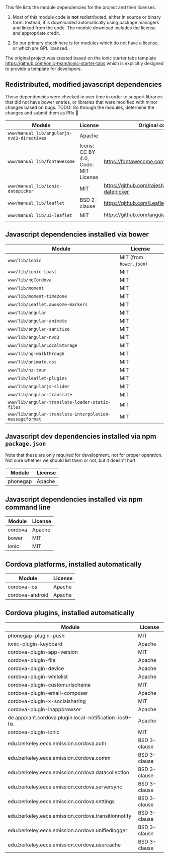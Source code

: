 This file lists the module dependencies for the project and their licenses.

1. Most of this module code is **not** redistributed, either in source or binary
form. Instead, it is downloaded automatically using package managers and linked
from the code. The module download includes the license and appropriate credit.

1. So our primary check here is for modules which do not have a license, or
which are GPL licensed.

The original project was created based on the ionic starter tabs template
https://github.com/ionic-team/ionic-starter-tabs
which is explicitly designed to provide a template for developers.

## Redistributed, modified javascript dependencies

These dependencies were checked in over time in order to support libraries that
did not have bower entries, or libraries that were modified with minor changes
based on bugs. TODO: Go through the modules, determine the changes and submit them as PRs 🚧

| Module | License | Original code |
|--------|---------|---------------|
| `www/manual_lib/angularjs-nvd3-directives` | Apache |
| `www/manual_lib/fontawesome` | Icons: CC BY 4.0, Code: MIT License | https://fontawesome.com |
| `www/manual_lib/ionic-datepicker` | MIT | https://github.com/rajeshwarpatlolla/ionic-datepicker |
| `www/manual_lib/leaflet` | BSD 2-clause | https://github.com/Leaflet/Leaflet | 
| `www/manual_lib/ui-leaflet` | MIT | https://github.com/angular-ui/ui-leaflet 🗄️ | 

## Javascript dependencies installed via bower

| Module | License |
|--------|---------|
| `www/lib/ionic` | MIT (from [`bower.json`](https://github.com/ionic-team/ionic-bower/blob/v1.3.0/bower.json)) |
| `www/lib/ionic-toast` | MIT |
| `www/lib/ngCordova` | MIT |
| `www/lib/moment` | MIT |
| `www/lib/moment-timezone` | MIT |
| `www/lib/Leaflet.awesome-markers` | MIT |
| `www/lib/angular` | MIT |
| `www/lib/angular-animate` | MIT |
| `www/lib/angular-sanitize` | MIT |
| `www/lib/angular-nvd3` | MIT |
| `www/lib/angularLocalStorage` | MIT |
| `www/lib/ng-walkthrough` | MIT |
| `www/lib/animate.css` | MIT |
| `www/lib/nz-tour` | MIT |
| `www/lib/leaflet-plugins` | MIT |
| `www/lib/angularjs-slider` | MIT |
| `www/lib/angular-translate` | MIT |
| `www/lib/angular-translate-loader-static-files` | MIT |
| `www/lib/angular-translate-interpolation-messageformat` | MIT |

## Javascript dev dependencies installed via npm `package.json`

Note that these are only required for development, not for proper operation.
Not sure whether we should list them or not, but it doesn't hurt.

| Module | License |
|--------|---------|
| phonegap | Apache |

## Javascript dependencies installed via npm command line

| Module | License |
|--------|---------|
| cordova | Apache |
| bower   | MIT    |
| ionic   | MIT    |

## Cordova platforms, installed automatically

| Module | License |
|--------|---------|
| cordova-ios     | Apache |
| cordova-android | Apache |

## Cordova plugins, installed automatically

| Module | License |
|--------|---------|
| phonegap-plugin-push | MIT |
| ionic-plugin-keyboard | Apache |
| cordova-plugin-app-version | MIT    |
| cordova-plugin-file | Apache |
| cordova-plugin-device | Apache |
| cordova-plugin-whitelist | Apache |
| cordova-plugin-customurlscheme | MIT |
| cordova-plugin-email-composer | Apache |
| cordova-plugin-x-socialsharing | MIT |
| cordova-plugin-inappbrowser | Apache |
| de.appplant.cordova.plugin.local-notification-ios9-fix | Apache |
| cordova-plugin-ionic | MIT |
| edu.berkeley.eecs.emission.cordova.auth | BSD 3-clause |
| edu.berkeley.eecs.emission.cordova.comm | BSD 3-clause |
| edu.berkeley.eecs.emission.cordova.datacollection | BSD 3-clause |
| edu.berkeley.eecs.emission.cordova.serversync | BSD 3-clause |
| edu.berkeley.eecs.emission.cordova.settings | BSD 3-clause |
| edu.berkeley.eecs.emission.cordova.transitionnotify | BSD 3-clause |
| edu.berkeley.eecs.emission.cordova.unifiedlogger | BSD 3-clause |
| edu.berkeley.eecs.emission.cordova.usercache | BSD 3-clause |
